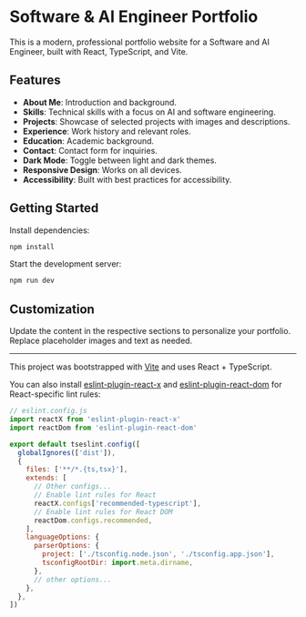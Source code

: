 # Software & AI Engineer Portfolio

This is a modern, professional portfolio website for a Software and AI Engineer, built with React, TypeScript, and Vite.

## Features
- **About Me**: Introduction and background.
- **Skills**: Technical skills with a focus on AI and software engineering.
- **Projects**: Showcase of selected projects with images and descriptions.
- **Experience**: Work history and relevant roles.
- **Education**: Academic background.
- **Contact**: Contact form for inquiries.
- **Dark Mode**: Toggle between light and dark themes.
- **Responsive Design**: Works on all devices.
- **Accessibility**: Built with best practices for accessibility.

## Getting Started

Install dependencies:

```sh
npm install
```

Start the development server:

```sh
npm run dev
```

## Customization

Update the content in the respective sections to personalize your portfolio. Replace placeholder images and text as needed.

---
This project was bootstrapped with [Vite](https://vitejs.dev/) and uses React + TypeScript.

You can also install [eslint-plugin-react-x](https://github.com/Rel1cx/eslint-react/tree/main/packages/plugins/eslint-plugin-react-x) and [eslint-plugin-react-dom](https://github.com/Rel1cx/eslint-react/tree/main/packages/plugins/eslint-plugin-react-dom) for React-specific lint rules:

```js
// eslint.config.js
import reactX from 'eslint-plugin-react-x'
import reactDom from 'eslint-plugin-react-dom'

export default tseslint.config([
  globalIgnores(['dist']),
  {
    files: ['**/*.{ts,tsx}'],
    extends: [
      // Other configs...
      // Enable lint rules for React
      reactX.configs['recommended-typescript'],
      // Enable lint rules for React DOM
      reactDom.configs.recommended,
    ],
    languageOptions: {
      parserOptions: {
        project: ['./tsconfig.node.json', './tsconfig.app.json'],
        tsconfigRootDir: import.meta.dirname,
      },
      // other options...
    },
  },
])
```
